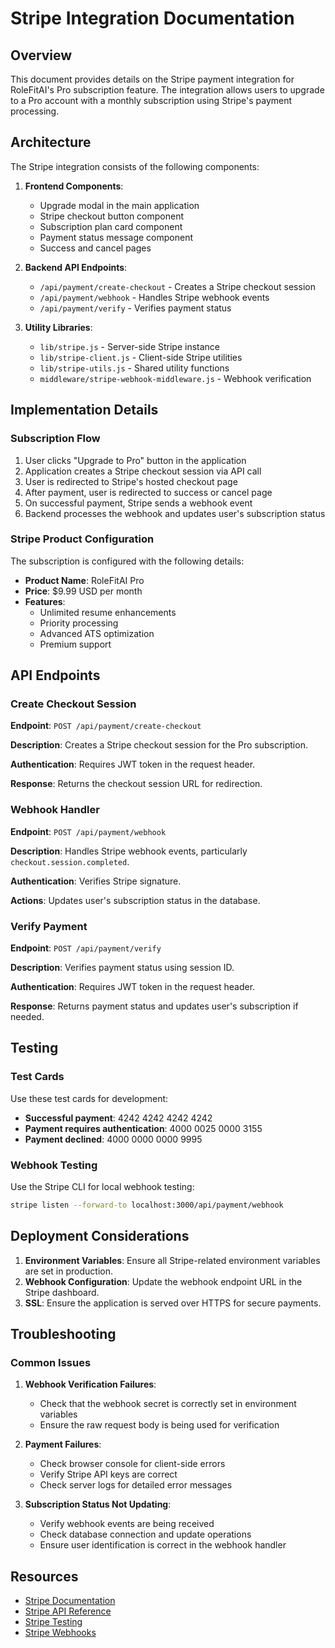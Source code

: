 # Stripe Integration Documentation

## Overview

This document provides details on the Stripe payment integration for RoleFitAI's Pro subscription feature. The integration allows users to upgrade to a Pro account with a monthly subscription using Stripe's payment processing.

## Architecture

The Stripe integration consists of the following components:

1. **Frontend Components**:
   - Upgrade modal in the main application
   - Stripe checkout button component
   - Subscription plan card component
   - Payment status message component
   - Success and cancel pages

2. **Backend API Endpoints**:
   - `/api/payment/create-checkout` - Creates a Stripe checkout session
   - `/api/payment/webhook` - Handles Stripe webhook events
   - `/api/payment/verify` - Verifies payment status

3. **Utility Libraries**:
   - `lib/stripe.js` - Server-side Stripe instance
   - `lib/stripe-client.js` - Client-side Stripe utilities
   - `lib/stripe-utils.js` - Shared utility functions
   - `middleware/stripe-webhook-middleware.js` - Webhook verification

## Implementation Details

### Subscription Flow

1. User clicks "Upgrade to Pro" button in the application
2. Application creates a Stripe checkout session via API call
3. User is redirected to Stripe's hosted checkout page
4. After payment, user is redirected to success or cancel page
5. On successful payment, Stripe sends a webhook event
6. Backend processes the webhook and updates user's subscription status

### Stripe Product Configuration

The subscription is configured with the following details:

- **Product Name**: RoleFitAI Pro
- **Price**: $9.99 USD per month
- **Features**:
  - Unlimited resume enhancements
  - Priority processing
  - Advanced ATS optimization
  - Premium support

## API Endpoints

### Create Checkout Session

**Endpoint**: `POST /api/payment/create-checkout`

**Description**: Creates a Stripe checkout session for the Pro subscription.

**Authentication**: Requires JWT token in the request header.

**Response**: Returns the checkout session URL for redirection.

### Webhook Handler

**Endpoint**: `POST /api/payment/webhook`

**Description**: Handles Stripe webhook events, particularly `checkout.session.completed`.

**Authentication**: Verifies Stripe signature.

**Actions**: Updates user's subscription status in the database.

### Verify Payment

**Endpoint**: `POST /api/payment/verify`

**Description**: Verifies payment status using session ID.

**Authentication**: Requires JWT token in the request header.

**Response**: Returns payment status and updates user's subscription if needed.

## Testing

### Test Cards

Use these test cards for development:

- **Successful payment**: 4242 4242 4242 4242
- **Payment requires authentication**: 4000 0025 0000 3155
- **Payment declined**: 4000 0000 0000 9995

### Webhook Testing

Use the Stripe CLI for local webhook testing:

```bash
stripe listen --forward-to localhost:3000/api/payment/webhook
```

## Deployment Considerations

1. **Environment Variables**: Ensure all Stripe-related environment variables are set in production.
2. **Webhook Configuration**: Update the webhook endpoint URL in the Stripe dashboard.
3. **SSL**: Ensure the application is served over HTTPS for secure payments.

## Troubleshooting

### Common Issues

1. **Webhook Verification Failures**:
   - Check that the webhook secret is correctly set in environment variables
   - Ensure the raw request body is being used for verification

2. **Payment Failures**:
   - Check browser console for client-side errors
   - Verify Stripe API keys are correct
   - Check server logs for detailed error messages

3. **Subscription Status Not Updating**:
   - Verify webhook events are being received
   - Check database connection and update operations
   - Ensure user identification is correct in the webhook handler

## Resources

- [Stripe Documentation](https://stripe.com/docs)
- [Stripe API Reference](https://stripe.com/docs/api)
- [Stripe Testing](https://stripe.com/docs/testing)
- [Stripe Webhooks](https://stripe.com/docs/webhooks)